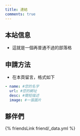 ```yaml
---
title: 連結
comments: true
---
```


## 本站信息
- 這就是一個再普通不過的部落格

## 申請方法
- 在本頁留言，格式如下

~~~yml
- name: #您的名字
  url: #您的網址
  desc: #簡短描述
  image: #一張圖片
~~~

## 夥伴們
{% friendsLink friend/_data.yml %}
